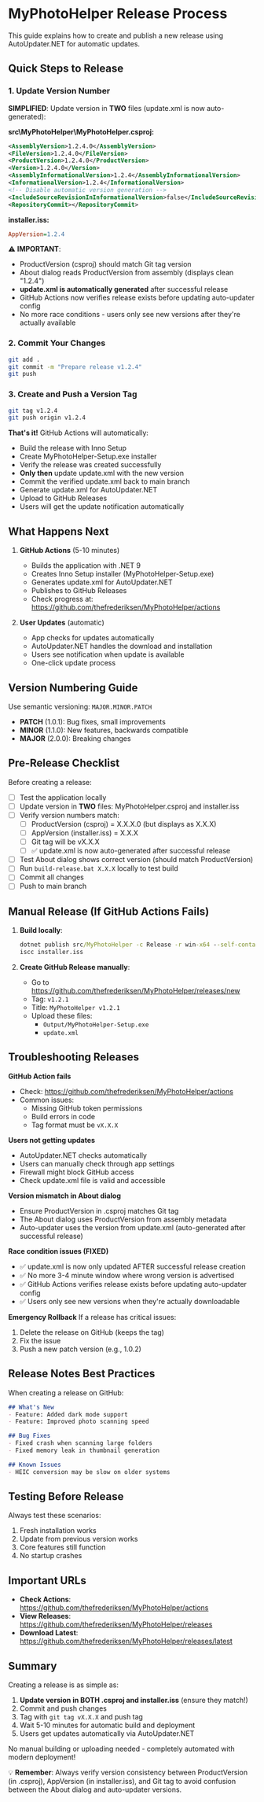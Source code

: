 # MyPhotoHelper Release Process

This guide explains how to create and publish a new release using AutoUpdater.NET for automatic updates.

## Quick Steps to Release

### 1. Update Version Number
**SIMPLIFIED**: Update version in **TWO** files (update.xml is now auto-generated):

**src\MyPhotoHelper\MyPhotoHelper.csproj:**
```xml
<AssemblyVersion>1.2.4.0</AssemblyVersion>
<FileVersion>1.2.4.0</FileVersion>
<ProductVersion>1.2.4.0</ProductVersion>
<Version>1.2.4.0</Version>
<AssemblyInformationalVersion>1.2.4</AssemblyInformationalVersion>
<InformationalVersion>1.2.4</InformationalVersion>
<!-- Disable automatic version generation -->
<IncludeSourceRevisionInInformationalVersion>false</IncludeSourceRevisionInInformationalVersion>
<RepositoryCommit></RepositoryCommit>
```

**installer.iss:**
```ini
AppVersion=1.2.4
```

⚠️ **IMPORTANT**: 
- ProductVersion (csproj) should match Git tag version
- About dialog reads ProductVersion from assembly (displays clean "1.2.4")
- **update.xml is automatically generated** after successful release
- GitHub Actions now verifies release exists before updating auto-updater config
- No more race conditions - users only see new versions after they're actually available

### 2. Commit Your Changes
```bash
git add .
git commit -m "Prepare release v1.2.4"
git push
```

### 3. Create and Push a Version Tag
```bash
git tag v1.2.4
git push origin v1.2.4
```

**That's it!** GitHub Actions will automatically:
- Build the release with Inno Setup
- Create MyPhotoHelper-Setup.exe installer
- Verify the release was created successfully
- **Only then** update update.xml with the new version
- Commit the verified update.xml back to main branch
- Generate update.xml for AutoUpdater.NET
- Upload to GitHub Releases
- Users will get the update notification automatically

## What Happens Next

1. **GitHub Actions** (5-10 minutes)
   - Builds the application with .NET 9
   - Creates Inno Setup installer (MyPhotoHelper-Setup.exe)
   - Generates update.xml for AutoUpdater.NET
   - Publishes to GitHub Releases
   - Check progress at: https://github.com/thefrederiksen/MyPhotoHelper/actions

2. **User Updates** (automatic)
   - App checks for updates automatically
   - AutoUpdater.NET handles the download and installation
   - Users see notification when update is available
   - One-click update process

## Version Numbering Guide

Use semantic versioning: `MAJOR.MINOR.PATCH`

- **PATCH** (1.0.1): Bug fixes, small improvements
- **MINOR** (1.1.0): New features, backwards compatible
- **MAJOR** (2.0.0): Breaking changes

## Pre-Release Checklist

Before creating a release:

- [ ] Test the application locally
- [ ] Update version in **TWO** files: MyPhotoHelper.csproj and installer.iss
- [ ] Verify version numbers match:
  - [ ] ProductVersion (csproj) = X.X.X.0 (but displays as X.X.X)
  - [ ] AppVersion (installer.iss) = X.X.X  
  - [ ] Git tag will be vX.X.X
  - [ ] ✅ update.xml is now auto-generated after successful release
- [ ] Test About dialog shows correct version (should match ProductVersion)
- [ ] Run `build-release.bat X.X.X` locally to test build
- [ ] Commit all changes
- [ ] Push to main branch

## Manual Release (If GitHub Actions Fails)

1. **Build locally**:
   ```cmd
   dotnet publish src/MyPhotoHelper -c Release -r win-x64 --self-contained false -o publish
   iscc installer.iss
   ```

2. **Create GitHub Release manually**:
   - Go to https://github.com/thefrederiksen/MyPhotoHelper/releases/new
   - Tag: `v1.2.1`
   - Title: `MyPhotoHelper v1.2.1`
   - Upload these files:
     - `Output/MyPhotoHelper-Setup.exe`
     - `update.xml`

## Troubleshooting Releases

**GitHub Action fails**
- Check: https://github.com/thefrederiksen/MyPhotoHelper/actions
- Common issues:
  - Missing GitHub token permissions
  - Build errors in code
  - Tag format must be `vX.X.X`

**Users not getting updates**
- AutoUpdater.NET checks automatically
- Users can manually check through app settings
- Firewall might block GitHub access
- Check update.xml file is valid and accessible

**Version mismatch in About dialog**
- Ensure ProductVersion in .csproj matches Git tag
- The About dialog uses ProductVersion from assembly metadata
- Auto-updater uses the version from update.xml (auto-generated after successful release)

**Race condition issues (FIXED)**
- ✅ update.xml is now only updated AFTER successful release creation
- ✅ No more 3-4 minute window where wrong version is advertised
- ✅ GitHub Actions verifies release exists before updating auto-updater config
- ✅ Users only see new versions when they're actually downloadable

**Emergency Rollback**
If a release has critical issues:
1. Delete the release on GitHub (keeps the tag)
2. Fix the issue
3. Push a new patch version (e.g., 1.0.2)

## Release Notes Best Practices

When creating a release on GitHub:

```markdown
## What's New
- Feature: Added dark mode support
- Feature: Improved photo scanning speed

## Bug Fixes
- Fixed crash when scanning large folders
- Fixed memory leak in thumbnail generation

## Known Issues
- HEIC conversion may be slow on older systems
```

## Testing Before Release

Always test these scenarios:
1. Fresh installation works
2. Update from previous version works
3. Core features still function
4. No startup crashes

## Important URLs

- **Check Actions**: https://github.com/thefrederiksen/MyPhotoHelper/actions
- **View Releases**: https://github.com/thefrederiksen/MyPhotoHelper/releases
- **Download Latest**: https://github.com/thefrederiksen/MyPhotoHelper/releases/latest

## Summary

Creating a release is as simple as:
1. **Update version in BOTH .csproj and installer.iss** (ensure they match!)
2. Commit and push changes
3. Tag with `git tag vX.X.X` and push tag
4. Wait 5-10 minutes for automatic build and deployment
5. Users get updates automatically via AutoUpdater.NET

No manual building or uploading needed - completely automated with modern deployment!

💡 **Remember**: Always verify version consistency between ProductVersion (in .csproj), AppVersion (in installer.iss), and Git tag to avoid confusion between the About dialog and auto-updater versions.